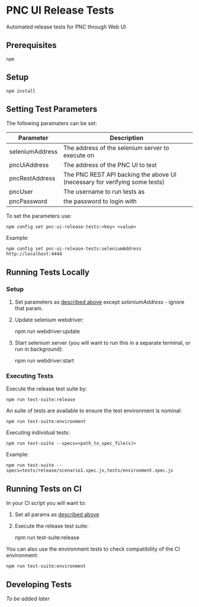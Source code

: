 # PNC UI Release Tests

Automated release tests for PNC through Web UI

## Prerequisites

    npm

## Setup

    npm install

## Setting Test Parameters


The following paramaters can be set:

| Parameter       | Description                                                                 |
|-----------------|-----------------------------------------------------------------------------|
| seleniumAddress | The address of the selenium server to execute on                            |
| pncUiAddress    | The address of the PNC UI to test                                           |
| pncRestAddress  | The PNC REST API backing the above UI (necessary for verifying some tests)  |
| pncUser         | The username to run tests as                                                |
| pncPassword     | the password to login with                                                  |

To set the parameters use:

    npm config set pnc-ui-release-tests:<key> <value>

Example:

    npm config set pnc-ui-release-tests:seleniumAddress http://localhost:4444

## Running Tests Locally

### Setup

1) Set parameters as [described above](#setting-test-parameters) except _seleniumAddress_ - ignore that param.

2) Update selenium webdriver:

    npm run webdriver:update

3) Start selenium server (you will want to run this in a separate terminal, or run in background):

    npm run webdriver:start

### Executing Tests

Execute the release test suite by:

    npm run test-suite:release

An suite of tests are available to ensure the test environment is nominal:

    npm run test-suite:environment

Executing individual tests:

    npm run test-suite --specs=<path_to_spec_file(s)>

Example:

    npm run test-suite --specs=tests/release/scenario1.spec.js,tests/environment.spec.js

## Running Tests on CI

In your CI script you will want to:

1) Set all params as [described above](#setting-test-parameters)

2) Execute the release test suite:

    npm run test-suite:release

You can also use the environment tests to check compatibility of the CI environment:

    npm run test-suite:environment

## Developing Tests

_To be added later_







